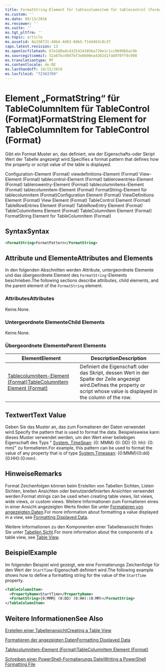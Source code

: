 ```yaml
---
title: FormatString-Element für tablecolumnitem für tablecontrol (Format) | Microsoft-Dokumentation
ms.custom: ''
ms.date: 09/13/2016
ms.reviewer: ''
ms.suite: ''
ms.tgt_pltfrm: ''
ms.topic: article
ms.assetid: 8a150731-d4b4-4d63-8db5-f14d463c8c37
caps.latest.revision: 13
ms.openlocfilehash: b7e1d0adc43254141056a729e1c1cc9699b6ac9b
ms.sourcegitcommit: 52a67bcd9d7bf3e8600ea4302d1fa8970ff9c998
ms.translationtype: MT
ms.contentlocale: de-DE
ms.lasthandoff: 10/15/2019
ms.locfileid: "72363709"
---
```

# <a name="formatstring-element-for-tablecolumnitem-for-tablecontrol-format"></a><span data-ttu-id="f7eee-102">Element „FormatString“ für TableColumnItem für TableControl (Format)</span><span class="sxs-lookup"><span data-stu-id="f7eee-102">FormatString Element for TableColumnItem for TableControl (Format)</span></span>

<span data-ttu-id="f7eee-103">Gibt ein Format Muster an, das definiert, wie der Eigenschafts-oder Skript Wert der Tabelle angezeigt wird.</span><span class="sxs-lookup"><span data-stu-id="f7eee-103">Specifies a format pattern that defines how the property or script value of the table is displayed.</span></span>

<span data-ttu-id="f7eee-104">Configuration-Element (Format) viewdefinitions-Element (Format) View-Element (Format) tablecontrol-Element (Format) tablerowentries-Element (Format) tablerowentry-Element (Format) tablecolumnitems-Element (Format) tablecolumnitem-Element (Format) FormatString-Element für tablecolumnitem (Format)</span><span class="sxs-lookup"><span data-stu-id="f7eee-104">Configuration Element (Format) ViewDefinitions Element (Format) View Element (Format) TableControl Element (Format) TableRowEntries Element (Format) TableRowEntry Element (Format) TableColumnItems Element (Format) TableColumnItem Element (Format) FormatString Element for TableColumnItem (Format)</span></span>

## <a name="syntax"></a><span data-ttu-id="f7eee-105">Syntax</span><span class="sxs-lookup"><span data-stu-id="f7eee-105">Syntax</span></span>

```xml
<FormatString>FormatPattern</FormatString>
```

## <a name="attributes-and-elements"></a><span data-ttu-id="f7eee-106">Attribute und Elemente</span><span class="sxs-lookup"><span data-stu-id="f7eee-106">Attributes and Elements</span></span>

<span data-ttu-id="f7eee-107">In den folgenden Abschnitten werden Attribute, untergeordnete Elemente und das übergeordnete Element des `FormatString`-Elements beschrieben.</span><span class="sxs-lookup"><span data-stu-id="f7eee-107">The following sections describe attributes, child elements, and the parent element of the `FormatString` element.</span></span>

### <a name="attributes"></a><span data-ttu-id="f7eee-108">Attributes</span><span class="sxs-lookup"><span data-stu-id="f7eee-108">Attributes</span></span>

<span data-ttu-id="f7eee-109">Keine.</span><span class="sxs-lookup"><span data-stu-id="f7eee-109">None.</span></span>

### <a name="child-elements"></a><span data-ttu-id="f7eee-110">Untergeordnete Elemente</span><span class="sxs-lookup"><span data-stu-id="f7eee-110">Child Elements</span></span>

<span data-ttu-id="f7eee-111">Keine.</span><span class="sxs-lookup"><span data-stu-id="f7eee-111">None.</span></span>

### <a name="parent-elements"></a><span data-ttu-id="f7eee-112">Übergeordnete Elemente</span><span class="sxs-lookup"><span data-stu-id="f7eee-112">Parent Elements</span></span>

|<span data-ttu-id="f7eee-113">Element</span><span class="sxs-lookup"><span data-stu-id="f7eee-113">Element</span></span>|<span data-ttu-id="f7eee-114">Description</span><span class="sxs-lookup"><span data-stu-id="f7eee-114">Description</span></span>|
|-------------|-----------------|
|[<span data-ttu-id="f7eee-115">Tablecolumnitem-Element (Format)</span><span class="sxs-lookup"><span data-stu-id="f7eee-115">TableColumnItem Element (Format)</span></span>](./tablecolumnitem-element-for-tablecolumnitems-for-tablecontrol-format.md)|<span data-ttu-id="f7eee-116">Definiert die Eigenschaft oder das Skript, dessen Wert in der Spalte der Zeile angezeigt wird.</span><span class="sxs-lookup"><span data-stu-id="f7eee-116">Defines the property or script whose value is displayed in the column of the row.</span></span>|

## <a name="text-value"></a><span data-ttu-id="f7eee-117">Textwert</span><span class="sxs-lookup"><span data-stu-id="f7eee-117">Text Value</span></span>

<span data-ttu-id="f7eee-118">Geben Sie das Muster an, das zum Formatieren der Daten verwendet wird.</span><span class="sxs-lookup"><span data-stu-id="f7eee-118">Specify the pattern that is used to format the data.</span></span> <span data-ttu-id="f7eee-119">Beispielsweise kann dieses Muster verwendet werden, um den Wert einer beliebigen Eigenschaft des Typs " [System. TimeSpan](/dotnet/api/System.TimeSpan): {0: MMM} {0: DD} {0: hh}: {0: mm}" zu formatieren.</span><span class="sxs-lookup"><span data-stu-id="f7eee-119">For example, this pattern can be used to format the value of any property that is of type [System.Timespan](/dotnet/api/System.TimeSpan): {0:MMM}{0:dd}{0:HH}:{0:mm}.</span></span>

## <a name="remarks"></a><span data-ttu-id="f7eee-120">Hinweise</span><span class="sxs-lookup"><span data-stu-id="f7eee-120">Remarks</span></span>

<span data-ttu-id="f7eee-121">Format Zeichenfolgen können beim Erstellen von Tabellen Sichten, Listen Sichten, breiten Ansichten oder benutzerdefinierten Ansichten verwendet werden.</span><span class="sxs-lookup"><span data-stu-id="f7eee-121">Format strings can be used when creating table views, list views, wide views, or custom views.</span></span> <span data-ttu-id="f7eee-122">Weitere Informationen zum Formatieren eines in einer Ansicht angezeigten Werts finden Sie unter [Formatieren von angezeigten Daten](./formatting-displayed-data.md).</span><span class="sxs-lookup"><span data-stu-id="f7eee-122">For more information about formatting a value displayed in a view, see [Formatting Displayed Data](./formatting-displayed-data.md).</span></span>

<span data-ttu-id="f7eee-123">Weitere Informationen zu den Komponenten einer Tabellenansicht finden Sie unter [Tabellen Sicht](./creating-a-table-view.md).</span><span class="sxs-lookup"><span data-stu-id="f7eee-123">For more information about the components of a table view, see [Table View](./creating-a-table-view.md).</span></span>

## <a name="example"></a><span data-ttu-id="f7eee-124">Beispiel</span><span class="sxs-lookup"><span data-stu-id="f7eee-124">Example</span></span>

<span data-ttu-id="f7eee-125">Im folgenden Beispiel wird gezeigt, wie eine Formatierungs Zeichenfolge für den Wert der `StartTime`-Eigenschaft definiert wird.</span><span class="sxs-lookup"><span data-stu-id="f7eee-125">The following example shows how to define a formatting string for the value of the `StartTime` property.</span></span>

```xml
<TableColumnItem>
  <PropertyName>StartTime</PropertyName>
  <FormatString>{0:MMM} (0:DD) (0:HH):(0:MM)</FormatString>
</TableColumnItem>
```

## <a name="see-also"></a><span data-ttu-id="f7eee-126">Weitere Informationen</span><span class="sxs-lookup"><span data-stu-id="f7eee-126">See Also</span></span>

[<span data-ttu-id="f7eee-127">Erstellen einer Tabellenansicht</span><span class="sxs-lookup"><span data-stu-id="f7eee-127">Creating a Table View</span></span>](./creating-a-table-view.md)

[<span data-ttu-id="f7eee-128">Formatieren der angezeigten Daten</span><span class="sxs-lookup"><span data-stu-id="f7eee-128">Formatting Displayed Data</span></span>](./formatting-displayed-data.md)

[<span data-ttu-id="f7eee-129">Tablecolumnitem-Element (Format)</span><span class="sxs-lookup"><span data-stu-id="f7eee-129">TableColumnItem Element (Format)</span></span>](./tablecolumnitem-element-for-tablecolumnitems-for-tablecontrol-format.md)

[<span data-ttu-id="f7eee-130">Schreiben einer PowerShell-Formatierungs Datei</span><span class="sxs-lookup"><span data-stu-id="f7eee-130">Writing a PowerShell Formatting File</span></span>](./writing-a-powershell-formatting-file.md)
